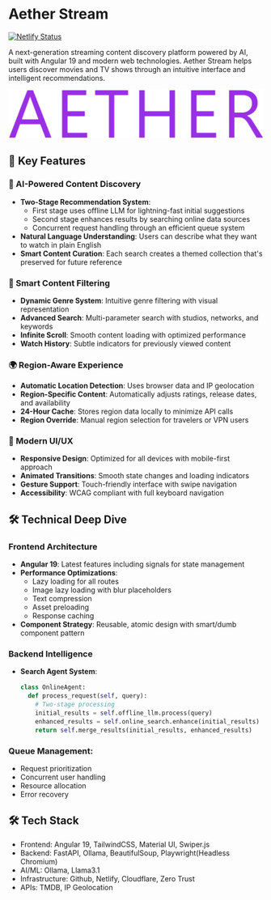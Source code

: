 # Aether Stream
[![Netlify Status](https://api.netlify.com/api/v1/badges/7e14931b-79a8-4b85-acc2-7fd19bf7355e/deploy-status)](https://aether-view.com/)

A next-generation streaming content discovery platform powered by AI, built with Angular 19 and modern web technologies. Aether Stream helps users discover movies and TV shows through an intuitive interface and intelligent recommendations.

[![Aether Logo](aether-view/public/assets/AetherLogo.png)](https://aether-view.com/)

## 🌟 Key Features

### 🤖 AI-Powered Content Discovery
- **Two-Stage Recommendation System**:
  - First stage uses offline LLM for lightning-fast initial suggestions
  - Second stage enhances results by searching online data sources
  - Concurrent request handling through an efficient queue system
- **Natural Language Understanding**: Users can describe what they want to watch in plain English
- **Smart Content Curation**: Each search creates a themed collection that's preserved for future reference

### 🎯 Smart Content Filtering
- **Dynamic Genre System**: Intuitive genre filtering with visual representation
- **Advanced Search**: Multi-parameter search with studios, networks, and keywords
- **Infinite Scroll**: Smooth content loading with optimized performance
- **Watch History**: Subtle indicators for previously viewed content

### 🌍 Region-Aware Experience
- **Automatic Location Detection**: Uses browser data and IP geolocation
- **Region-Specific Content**: Automatically adjusts ratings, release dates, and availability
- **24-Hour Cache**: Stores region data locally to minimize API calls
- **Region Override**: Manual region selection for travelers or VPN users

### 🎨 Modern UI/UX
- **Responsive Design**: Optimized for all devices with mobile-first approach
- **Animated Transitions**: Smooth state changes and loading indicators
- **Gesture Support**: Touch-friendly interface with swipe navigation
- **Accessibility**: WCAG compliant with full keyboard navigation

## 🛠 Technical Deep Dive

### Frontend Architecture
- **Angular 19**: Latest features including signals for state management
- **Performance Optimizations**:
  - Lazy loading for all routes
  - Image lazy loading with blur placeholders
  - Text compression
  - Asset preloading
  - Response caching
- **Component Strategy**: Reusable, atomic design with smart/dumb component pattern

### Backend Intelligence
- **Search Agent System**:
  ```python
  class OnlineAgent:
    def process_request(self, query):
      # Two-stage processing
      initial_results = self.offline_llm.process(query)
      enhanced_results = self.online_search.enhance(initial_results)
      return self.merge_results(initial_results, enhanced_results)
    ```

### Queue Management:
- Request prioritization
- Concurrent user handling
- Resource allocation
- Error recovery

## 🛠 Tech Stack
- Frontend: Angular 19, TailwindCSS, Material UI, Swiper.js
- Backend: FastAPI, Ollama, BeautifulSoup, Playwright(Headless Chromium)
- AI/ML: Ollama, Llama3.1
- Infrastructure: Github, Netlify, Cloudflare, Zero Trust
- APIs: TMDB, IP Geolocation